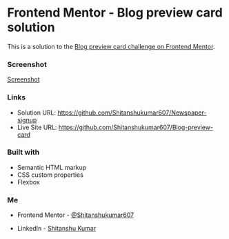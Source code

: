 # Frontend Mentor - Blog preview card solution

This is a solution to the [Blog preview card challenge on Frontend Mentor](https://www.frontendmentor.io/challenges/blog-preview-card-ckPaj01IcS). 

### Screenshot
[Screenshot](images/IMG_20231221_191318.jpg)


### Links

- Solution URL: https://github.com/Shitanshukumar607/Newspaper-signup
- Live Site URL: https://github.com/Shitanshukumar607/Blog-preview-card

### Built with

- Semantic HTML markup
- CSS custom properties
- Flexbox

### Me

- Frontend Mentor -  [@Shitanshukumar607](https://www.frontendmentor.io/profile/Shitanshukumar607)

- LinkedIn - [Shitanshu Kumar](https://www.linkedin.com/in/shitanshu-kumar-4a84ab2a6?utm_source=share&utm_campaign=share_via&utm_content=profile&utm_medium=android_app)

  

